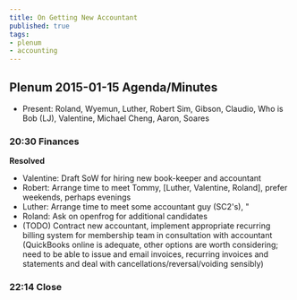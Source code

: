 ```yaml
---
title: On Getting New Accountant
published: true
tags:
- plenum
- accounting
---
```



## Plenum 2015-01-15 Agenda/Minutes

- Present: Roland, Wyemun, Luther, Robert Sim, Gibson, Claudio, Who is Bob (LJ), Valentine, Michael Cheng, Aaron, Soares

### 20:30 Finances
**Resolved**
- Valentine: Draft SoW for hiring new book-keeper and accountant
- Robert: Arrange time to meet Tommy, [Luther, Valentine, Roland], prefer weekends, perhaps evenings
- Luther: Arrange time to meet some accountant guy (SC2's), "
- Roland: Ask on openfrog for additional candidates
- (TODO) Contract new accountant, implement appropriate recurring billing system for membership team in consultation with accountant (QuickBooks online is adequate, other options are worth considering; need to be able to issue and email invoices, recurring invoices and statements and deal with cancellations/reversal/voiding sensibly)

### 22:14 Close

